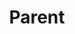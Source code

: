 ---
title: Parent
defn: |-
    A *parent* process is one that executes a spawn,
    after which it may continue to execute in parallel with the spawned subroutine&mdash;its child.
---
